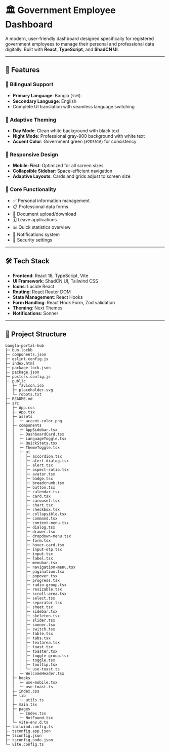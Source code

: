 # 🏛️ Government Employee Dashboard

A modern, user-friendly dashboard designed specifically for registered government employees to manage their personal and professional data digitally. Built with **React**, **TypeScript**, and **ShadCN UI**.

---

## 🌟 Features

### 🔄 Bilingual Support
- **Primary Language**: Bangla (বাংলা)  
- **Secondary Language**: English  
- Complete UI translation with seamless language switching  

### 🎨 Adaptive Theming
- **Day Mode**: Clean white background with black text  
- **Night Mode**: Professional gray-900 background with white text  
- **Accent Color**: Government green (`#2D5016`) for consistency  

### 📱 Responsive Design
- **Mobile-First**: Optimized for all screen sizes  
- **Collapsible Sidebar**: Space-efficient navigation  
- **Adaptive Layouts**: Cards and grids adjust to screen size  

### 🚀 Core Functionality
- ✅ Personal information management  
- 📋 Professional data forms  
- 📄 Document upload/download  
- 🗓️ Leave applications  
- 📊 Quick statistics overview  
- 🔔 Notifications system  
- 🔐 Security settings  

---

## 🛠️ Tech Stack

- **Frontend**: React 18, TypeScript, Vite  
- **UI Framework**: ShadCN UI, Tailwind CSS  
- **Icons**: Lucide React  
- **Routing**: React Router DOM  
- **State Management**: React Hooks  
- **Form Handling**: React Hook Form, Zod validation  
- **Theming**: Next Themes  
- **Notifications**: Sonner  

---

## 📁 Project Structure

```
bangla-portal-hub
├─ bun.lockb
├─ components.json
├─ eslint.config.js
├─ index.html
├─ package-lock.json
├─ package.json
├─ postcss.config.js
├─ public
│  ├─ favicon.ico
│  ├─ placeholder.svg
│  └─ robots.txt
├─ README.md
├─ src
│  ├─ App.css
│  ├─ App.tsx
│  ├─ assets
│  │  └─ accent-color.png
│  ├─ components
│  │  ├─ AppSidebar.tsx
│  │  ├─ DashboardCard.tsx
│  │  ├─ LanguageToggle.tsx
│  │  ├─ QuickStats.tsx
│  │  ├─ ThemeToggle.tsx
│  │  ├─ ui
│  │  │  ├─ accordion.tsx
│  │  │  ├─ alert-dialog.tsx
│  │  │  ├─ alert.tsx
│  │  │  ├─ aspect-ratio.tsx
│  │  │  ├─ avatar.tsx
│  │  │  ├─ badge.tsx
│  │  │  ├─ breadcrumb.tsx
│  │  │  ├─ button.tsx
│  │  │  ├─ calendar.tsx
│  │  │  ├─ card.tsx
│  │  │  ├─ carousel.tsx
│  │  │  ├─ chart.tsx
│  │  │  ├─ checkbox.tsx
│  │  │  ├─ collapsible.tsx
│  │  │  ├─ command.tsx
│  │  │  ├─ context-menu.tsx
│  │  │  ├─ dialog.tsx
│  │  │  ├─ drawer.tsx
│  │  │  ├─ dropdown-menu.tsx
│  │  │  ├─ form.tsx
│  │  │  ├─ hover-card.tsx
│  │  │  ├─ input-otp.tsx
│  │  │  ├─ input.tsx
│  │  │  ├─ label.tsx
│  │  │  ├─ menubar.tsx
│  │  │  ├─ navigation-menu.tsx
│  │  │  ├─ pagination.tsx
│  │  │  ├─ popover.tsx
│  │  │  ├─ progress.tsx
│  │  │  ├─ radio-group.tsx
│  │  │  ├─ resizable.tsx
│  │  │  ├─ scroll-area.tsx
│  │  │  ├─ select.tsx
│  │  │  ├─ separator.tsx
│  │  │  ├─ sheet.tsx
│  │  │  ├─ sidebar.tsx
│  │  │  ├─ skeleton.tsx
│  │  │  ├─ slider.tsx
│  │  │  ├─ sonner.tsx
│  │  │  ├─ switch.tsx
│  │  │  ├─ table.tsx
│  │  │  ├─ tabs.tsx
│  │  │  ├─ textarea.tsx
│  │  │  ├─ toast.tsx
│  │  │  ├─ toaster.tsx
│  │  │  ├─ toggle-group.tsx
│  │  │  ├─ toggle.tsx
│  │  │  ├─ tooltip.tsx
│  │  │  └─ use-toast.ts
│  │  └─ WelcomeHeader.tsx
│  ├─ hooks
│  │  ├─ use-mobile.tsx
│  │  └─ use-toast.ts
│  ├─ index.css
│  ├─ lib
│  │  └─ utils.ts
│  ├─ main.tsx
│  ├─ pages
│  │  ├─ Index.tsx
│  │  └─ NotFound.tsx
│  └─ vite-env.d.ts
├─ tailwind.config.ts
├─ tsconfig.app.json
├─ tsconfig.json
├─ tsconfig.node.json
└─ vite.config.ts

```
